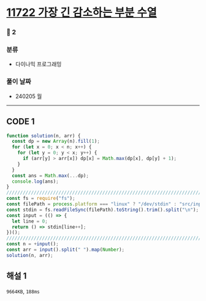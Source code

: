 # [11722 가장 긴 감소하는 부분 수열](https://www.acmicpc.net/problem/11722)

### 🥈 2

### 분류

- 다이나믹 프로그래밍

### 풀이 날짜

- 240205 월

---

## CODE 1

```javascript
function solution(n, arr) {
  const dp = new Array(n).fill(1);
  for (let x = 0; x < n; x++) {
    for (let y = 0; y < x; y++) {
      if (arr[y] > arr[x]) dp[x] = Math.max(dp[x], dp[y] + 1);
    }
  }
  const ans = Math.max(...dp);
  console.log(ans);
}
///////////////////////////////////////////////////////////////////////////////
const fs = require("fs");
const filePath = process.platform === "linux" ? "/dev/stdin" : "src/input.txt";
const stdin = fs.readFileSync(filePath).toString().trim().split("\n");
const input = (() => {
  let line = 0;
  return () => stdin[line++];
})();
///////////////////////////////////////////////////////////////////////////////
const n = +input();
const arr = input().split(" ").map(Number);
solution(n, arr);
```

## 해설 1

`9664KB`, `188ms`
